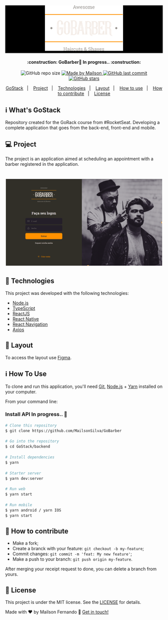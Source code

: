 <h1 align="center" style="background-color: #000">
  <img  alt="GoBarber" title="#GoBarber" src="https://github.com/MailsonSilva/GoBarber/blob/master/Front_End/src/assets/logo.svg" width="250px" /> 
</h1>

<h4 align="center"> 
	:construction: GoBarber🚀 In progress.. :construction:
</h4>
<p align="center">

  <img alt="GitHub repo size" src="https://img.shields.io/github/repo-size/MailsonSilva/NLW01-eColeta">
	
  <a href="https://www.linkedin.com/in/mailsonfcsilva/">
    <img alt="Made by Mailson" src="https://img.shields.io/badge/made%20by-Mailson-brightgreen">
    
  </a>

  <a href="https://github.com/MailsonSilva/NLW01-eColeta/commits/master">
    <img alt="GitHub last commit" src="https://img.shields.io/github/last-commit/MailsonSilva/NLW01-eColeta">
  </a>

   <a href="https://github.com/MailsonSilva/NLW01-eColeta/stargazers">
    <img alt="GitHub stars" src="https://img.shields.io/github/stars/MailsonSilva/NLW01-eColeta?style=social">
  </a>
</p>

<p align="center">
  <a href="#-nlw">GoStack</a>&nbsp;&nbsp;&nbsp;|&nbsp;&nbsp;&nbsp;
  <a href="#-project">Project</a>&nbsp;&nbsp;&nbsp;|&nbsp;&nbsp;&nbsp;
  <a href="#rocket-Technologies">Technologies</a>&nbsp;&nbsp;&nbsp;|&nbsp;&nbsp;&nbsp;
  <a href="#-layout">Layout</a>&nbsp;&nbsp;&nbsp;|&nbsp;&nbsp;&nbsp;
  <a href="#-how-to-use">How to use</a>&nbsp;&nbsp;&nbsp;|&nbsp;&nbsp;&nbsp;
  <a href="#-how-to-contribute">How to contribute</a>&nbsp;&nbsp;&nbsp;|&nbsp;&nbsp;&nbsp;
  <a href="#memo-license">License</a>
</p>

## :information_source: What's GoStack

Repository created for the GoRack course from #RocketSeat. Developing a complete application that goes from the back-end, front-end and mobile.


## 💻 Project

The project is an application aimed at scheduling an appointment with a barber registered in the application.

<h1 align="center">
    <img alt="Example" title="Example" src="https://github.com/MailsonSilva/GoBarber/blob/master/tela01.png" width="500px" />
</h1>


## :rocket: Technologies

This project was developed with the following technologies:

- [Node.js](https://nodejs.org/en/)
- [TypeScript](https://www.typescriptlang.org/)
- [ReactJS](https://pt-br.reactjs.org/)
- [React Native](https://reactnative.dev/)
- [React Navigation](https://reactnavigation.org/)
- [Axios](https://github.com/axios/axios)

## 🔖 Layout

To access the layout use [Figma](https://www.figma.com/file/BXCihtXXh9p37lGsENV614/GoBarber).

## :information_source: How To Use

To clone and run this application, you'll need [Git](https://git-scm.com), [Node.js][nodejs] + [Yarn][yarn] installed on your computer.

From your command line:

### Install API In progress.. :construction:
```bash
# Clone this repository
$ git clone https://github.com/MailsonSilva/GoBarber

# Go into the repository
$ cd GoStack/backend

# Install dependencies
$ yarn

# Starter server
$ yarn dev:server

# Run web
$ yarn start

# Run mobile
$ yarn android / yarn IOS
$ yarn start

```

## 🤔 How to contribute

- Make a fork;
- Create a branck with your feature: `git checkout -b my-feature`;
- Commit changes: `git commit -m 'feat: My new feature'`;
- Make a push to your branch: `git push origin my-feature`.

After merging your receipt request to done, you can delete a branch from yours.

## :memo: License

This project is under the MIT license. See the [LICENSE](LICENSE.md) for details.


Made with ♥ by Mailson Fernando :wave: [Get in touch!](https://www.linkedin.com/in/mailsonfcsilva/)

[nodejs]: https://nodejs.org/
[typescript]: https://www.typescriptlang.org/
[reactjs]: https://reactjs.org
[rn]: https://facebook.github.io/react-native/
[yarn]: https://yarnpkg.com/
[React Navigation]: https://reactnavigation.org/
[Axios]: https://github.com/axios/axios
[vs]: https://code.visualstudio.com/
[vceditconfig]: https://marketplace.visualstudio.com/items?itemName=EditorConfig.EditorConfig
[vceslint]: https://marketplace.visualstudio.com/items?itemName=dbaeumer.vscode-eslint
[prettier]: https://marketplace.visualstudio.com/items?itemName=esbenp.prettier-vscode
